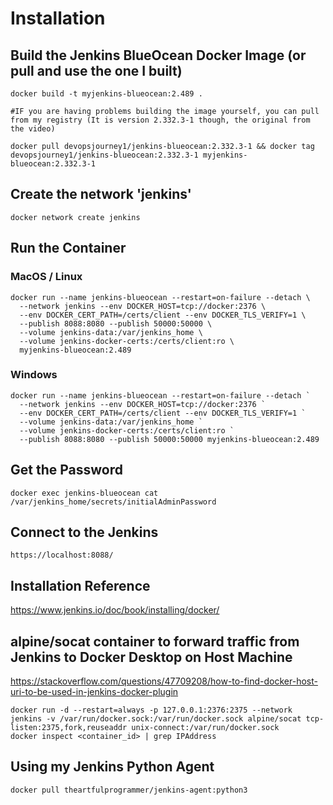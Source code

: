 # Installation

## Build the Jenkins BlueOcean Docker Image (or pull and use the one I built)

```docker
docker build -t myjenkins-blueocean:2.489 .

#IF you are having problems building the image yourself, you can pull from my registry (It is version 2.332.3-1 though, the original from the video)

docker pull devopsjourney1/jenkins-blueocean:2.332.3-1 && docker tag devopsjourney1/jenkins-blueocean:2.332.3-1 myjenkins-blueocean:2.332.3-1
```

## Create the network 'jenkins'

```
docker network create jenkins
```

## Run the Container

### MacOS / Linux

```
docker run --name jenkins-blueocean --restart=on-failure --detach \
  --network jenkins --env DOCKER_HOST=tcp://docker:2376 \
  --env DOCKER_CERT_PATH=/certs/client --env DOCKER_TLS_VERIFY=1 \
  --publish 8088:8080 --publish 50000:50000 \
  --volume jenkins-data:/var/jenkins_home \
  --volume jenkins-docker-certs:/certs/client:ro \
  myjenkins-blueocean:2.489
```

### Windows

```
docker run --name jenkins-blueocean --restart=on-failure --detach `
  --network jenkins --env DOCKER_HOST=tcp://docker:2376 `
  --env DOCKER_CERT_PATH=/certs/client --env DOCKER_TLS_VERIFY=1 `
  --volume jenkins-data:/var/jenkins_home `
  --volume jenkins-docker-certs:/certs/client:ro `
  --publish 8088:8080 --publish 50000:50000 myjenkins-blueocean:2.489
```

## Get the Password

```
docker exec jenkins-blueocean cat /var/jenkins_home/secrets/initialAdminPassword
```

## Connect to the Jenkins

```
https://localhost:8088/
```

## Installation Reference
<https://www.jenkins.io/doc/book/installing/docker/>

## alpine/socat container to forward traffic from Jenkins to Docker Desktop on Host Machine

<https://stackoverflow.com/questions/47709208/how-to-find-docker-host-uri-to-be-used-in-jenkins-docker-plugin>

```
docker run -d --restart=always -p 127.0.0.1:2376:2375 --network jenkins -v /var/run/docker.sock:/var/run/docker.sock alpine/socat tcp-listen:2375,fork,reuseaddr unix-connect:/var/run/docker.sock
docker inspect <container_id> | grep IPAddress
```

## Using my Jenkins Python Agent

```
docker pull theartfulprogrammer/jenkins-agent:python3
```
